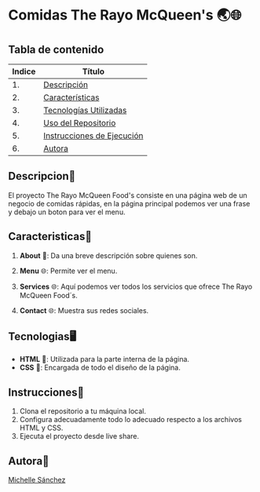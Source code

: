 # Comidas The Rayo McQueen's 🌏🌐

## Tabla de contenido
| Indice | Título  |
|--|--|
| 1. | [Descripción](#Descripcion) |
| 2. | [Características](#Caracteristicas) |
| 3. | [Tecnologías Utilizadas](#Tecnologias) |
| 4. | [Uso del Repositorio](#Uso) |
| 5. | [Instrucciones de Ejecución](#Instrucciones) |
| 6. | [Autora](#Autora) |

## Descripcion🚀

El proyecto The Rayo McQueen Food's consiste en una página web de un negocio de comidas rápidas, en la página principal podemos ver una frase y debajo un boton para ver el menu.

## Caracteristicas🧮

1. **About** 👥: Da una breve descripción sobre quienes son.

2. **Menu** 🌐: Permite ver el menu.
   
3. **Services** 🌐: Aquí podemos ver todos los servicios que ofrece The Rayo McQueen Food´s.

4. **Contact** 🌐: Muestra sus redes sociales. 


## Tecnologias🖥️

- **HTML** 🐍: Utilizada para la parte interna de la página.
- **CSS** 🐍: Encargada de todo el diseño de la página.


## Instrucciones📐

1. Clona el repositorio a tu máquina local. 
2. Configura adecuadamente todo lo adecuado respecto a los archivos HTML y CSS.
3. Ejecuta el proyecto desde live share.



## Autora👤
[Michelle Sánchez](https://github.com/miDaya02)
